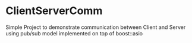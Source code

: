 # ClientServerComm
Simple Project to demonstrate communication between Client and Server using pub/sub model implemented on top of boost::asio
